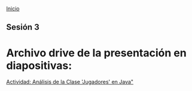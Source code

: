 <!-- No borrar o modificar -->
[Inicio](./index.md)

## Sesión 3 


<!-- Su documentación aquí -->

# Archivo drive de la presentación en diapositivas:

[Actividad: Análisis de la Clase 'Jugadores' en Java"](https://docs.google.com/presentation/d/1sQR-7iMiWlN8PlOTI-XUTfJaNenUxzUs/edit?usp=share_link&ouid=100709974275750963011&rtpof=true&sd=true)




